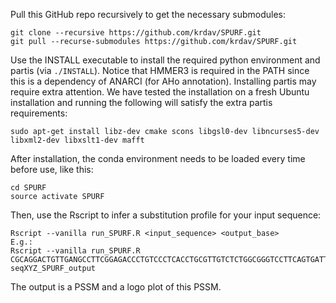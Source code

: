 Pull this GitHub repo recursively to get the necessary submodules:
```shell
git clone --recursive https://github.com/krdav/SPURF.git
git pull --recurse-submodules https://github.com/krdav/SPURF.git
```

Use the INSTALL executable to install the required python environment and partis (via `./INSTALL`). Notice that HMMER3 is required in the PATH since this is a dependency of ANARCI (for AHo annotation). Installing partis may require extra attention. We have tested the installation on a fresh Ubuntu installation and running the following will satisfy the extra partis requirements:
```
sudo apt-get install libz-dev cmake scons libgsl0-dev libncurses5-dev libxml2-dev libxslt1-dev mafft
```

After installation, the conda environment needs to be loaded every time before use, like this:
```shell
cd SPURF
source activate SPURF
```

Then, use the Rscript to infer a substitution profile for your input sequence:
```
Rscript --vanilla run_SPURF.R <input_sequence> <output_base>
E.g.:
Rscript --vanilla run_SPURF.R CGCAGGACTGTTGANGCCTTCGGAGACCCTGTCCCTCACCTGCGTTGTCTCTGGCGGGTCCTTCAGTGATTACTACTGGAGCTGGATCCATCAGCCCCCAGGGAAGGGGCTGGAGTGGATTGGGGAAATCAATCATAGTGGGAGCACCAACTACAACCCGTCCCTCGAAAGTCGAGCCACCATATCAGTAGACACGTCCCAGAACAACCTCTCCCTGAAGCTGAGCTCTGTGACCGCCGCGGACTCGGCTGTGTATTACTGTGCGAGAGGCCCGACTACAATGGCTCACGACTTTGACTACTGGGGCCAGGGAACCCTGGTCACC seqXYZ_SPURF_output
```

The output is a PSSM and a logo plot of this PSSM.


